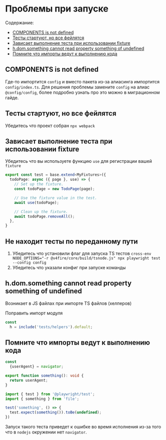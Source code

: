 # Проблемы при запуске

Содержание:

- [COMPONENTS is not defined](#COMPONENTS-is-not-defined)
- [Тесты стартуют, но все фейлятся](#Тесты-стартуют,-но-все-фейлятся)
- [Зависает выполнение теста при использовании fixture](#Зависает-выполнение-теста-при-использовании-fixture)
- [h.dom.something cannot read property something of undefined](#h.dom.something-cannot-read-property-something-of-undefined)
- [Помните что импорты ведут к выполнению кода](#Помните-что-импорты-ведут-к-выполнению-кода)

## COMPONENTS is not defined

Где-то импортится `config` и вместо пакета из-за алиасинга импортится `config/index.ts`.
Для решения проблемы замените `config` на алиас `@config/config`, более подробно узнать про это можно в миграционном гайде.

## Тесты стартуют, но все фейлятся

Убедитесь что проект собран `npx webpack`

## Зависает выполнение теста при использовании fixture

Убедитесь что вы используете функцию `use` для регистрации вашей `fixture`

```typescript
export const test = base.extend<MyFixtures>({
  todoPage: async ({ page }, use) => {
    // Set up the fixture.
    const todoPage = new TodoPage(page);

    // Use the fixture value in the test.
    await use(todoPage);

    // Clean up the fixture.
    await todoPage.removeAll();
  },
}
```

## Не находит тесты по переданному пути

1. Убедитесь что установили флаг для запуска TS тестов `cross-env NODE_OPTIONS="-r @v4fire/core/build/tsnode.js" npx playwright test --config config`
2. Убедитесь что указали конфиг при запуске команды

## h.dom.something cannot read property something of undefined

Возникает в JS файлах при импорте TS файлов (хелперов)

Поправить импорт модуля

```js
const
  h = include('tests/helpers').default;
```

## Помните что импорты ведут к выполнению кода

```typescript
const
  {userAgent} = navigator;

export function something(): void {
  return userAgent;
}
```

```typescript
import { test } from '@playwright/test';
import { something } from 'file';

test('something', () => {
  test.expect(something()).toBe(undefined);
})
```

Запуск такого теста приведет к ошибке во время исполнения из-за того что в `nodejs` окружении нет `navigator`.
